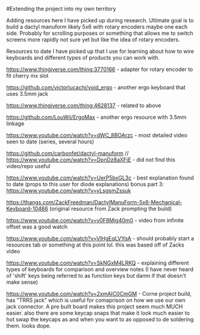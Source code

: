 #Extending the project into my own territory

Adding resources here I have picked up during research. Ultimate goal is to build a dactyl manuform likely 5x6 with rotary encoders maybe one each side. Probably for scrolling purposes or something that allows me to switch screens more rapidly not sure yet but like the idea of rotary encoders.


Resources to date I have picked up that I use for learning about how to wire keyboards and different types of products you can work with.


https://www.thingiverse.com/thing:3770166 - adapter for rotary encoder to fit cherry mx slot

https://github.com/victorlucachi/void_ergo - another ergo keyboard that uses 3.5mm jack

https://www.thingiverse.com/thing:4628137 - related to above

https://github.com/LouWii/ErgoMax - another ergo resource with 3.5mm linkage

https://www.youtube.com/watch?v=dWC_8BOArzc - most detailed video seen to date (series, several hours)

https://github.com/carbonfet/dactyl-manuform // https://www.youtube.com/watch?v=DpnDz8aXFjE - did not find this video/repo useful

https://www.youtube.com/watch?v=UerP5bxGL3c - best explanation found to date (props to this user for diode explanations) bonus part 3: https://www.youtube.com/watch?v=vLsgsmZssuk

https://thangs.com/ZackFreedman/DactylManuForm-5x6-Mechanical-Keyboard-10466 (original resource from Zack prompting the build)

https://www.youtube.com/watch?v=y0F8Mig40m0 - video from infinite offset was a good watch

https://www.youtube.com/watch?v=VlHgEqLVYqA - should probably start a resources tab or something at this point lol. this was based off of Zacks video

https://www.youtube.com/watch?v=SkNGxM4LRKQ - explaining different types of keyboards for comparison and overview notes (I have never heard of 'shift' keys being referred to as function keys but damn if that doesn't make sense)

https://www.youtube.com/watch?v=2xmAIC0CmGM - Corne project build, has "TRRS jack" which is useful for comaprison on how we use our own jack connector. A pre built board makes this project seem much MUCH easier. also there are some keycap snaps that make it look much easier to hot swap the keycaps as and when you want to as opposed to de soldering them. looks dope.
